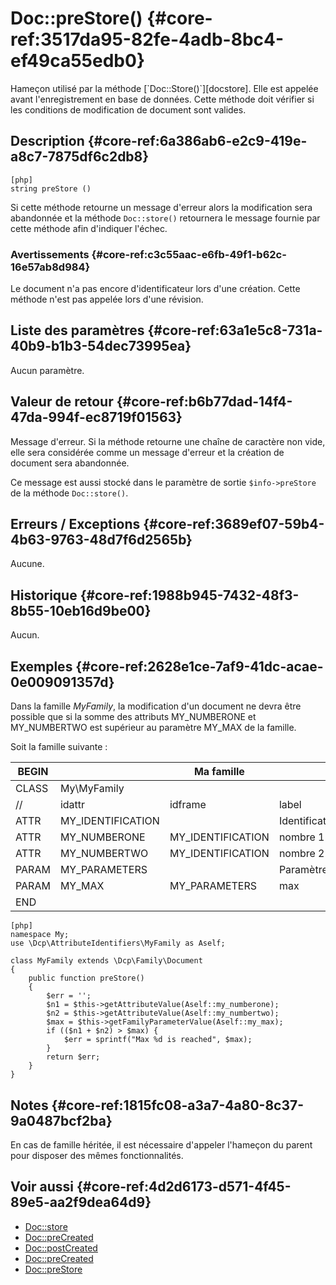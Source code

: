 # Doc::preStore()  {#core-ref:3517da95-82fe-4adb-8bc4-ef49ca55edb0}

<div class="short-description" markdown="1">
Hameçon utilisé par la méthode [`Doc::Store()`][docstore]. Elle est appelée
avant l'enregistrement en base de données. Cette méthode doit vérifier si les
conditions de modification de document sont valides.

</div>
<!--
<div class="applicability">
Obsolète depuis #.#.#
</div>
-->

## Description  {#core-ref:6a386ab6-e2c9-419e-a8c7-7875df6c2db8}

    [php]
    string preStore ()

Si cette méthode retourne un message d'erreur alors la modification sera
abandonnée et la méthode `Doc::store()` retournera le message fournie par cette
méthode afin d'indiquer l'échec.


### Avertissements  {#core-ref:c3c55aac-e6fb-49f1-b62c-16e57ab8d984}

Le document n'a pas encore d'identificateur lors d'une création.
Cette méthode n'est pas appelée lors d'une révision.

## Liste des paramètres  {#core-ref:63a1e5c8-731a-40b9-b1b3-54dec73995ea}

Aucun paramètre.

## Valeur de retour  {#core-ref:b6b77dad-14f4-47da-994f-ec8719f01563}

Message d'erreur. Si la méthode retourne une chaîne de caractère non vide, elle
sera considérée comme un message d'erreur et la création de document sera
abandonnée.

Ce message est aussi stocké dans le paramètre de sortie `$info->preStore` de la
méthode `Doc::store()`.

## Erreurs / Exceptions  {#core-ref:3689ef07-59b4-4b63-9763-48d7f6d2565b}

Aucune.

## Historique  {#core-ref:1988b945-7432-48f3-8b55-10eb16d9be00}

Aucun.

## Exemples  {#core-ref:2628e1ce-7af9-41dc-acae-0e009091357d}

Dans la famille _MyFamily_, la modification d'un document ne devra être
possible que si la somme des attributs MY_NUMBERONE et MY_NUMBERTWO est
supérieur au paramètre MY_MAX de la famille.

Soit la famille suivante :

| BEGIN |                   |     Ma famille    |                |     | MYFAMILY |       |     |     |
| ----- | ----------------- | ----------------- | -------------- | --- | -------- | ----- | --- | --- |
| CLASS | My\MyFamily       |                   |                |     |          |       |     |     |
| //    | idattr            | idframe           | label          | T   | A        | type  | ord | vis |
| ATTR  | MY_IDENTIFICATION |                   | Identification | N   | N        | frame | 10  | W   |
| ATTR  | MY_NUMBERONE      | MY_IDENTIFICATION | nombre 1       | Y   | N        | int   | 20  | W   |
| ATTR  | MY_NUMBERTWO      | MY_IDENTIFICATION | nombre 2       | N   | N        | int   | 30  | W   |
| PARAM | MY_PARAMETERS     |                   | Paramètres     | N   | N        | frame | 10  | W   |
| PARAM | MY_MAX            | MY_PARAMETERS     | max            | N   | N        | int   | 20  | W   |
| END   |                   |                   |                |     |          |       |     |     |


    [php]
    namespace My;
    use \Dcp\AttributeIdentifiers\MyFamily as Aself;
    
    class MyFamily extends \Dcp\Family\Document
    {
        public function preStore()
        {
            $err = '';
            $n1 = $this->getAttributeValue(Aself::my_numberone);
            $n2 = $this->getAttributeValue(Aself::my_numbertwo);
            $max = $this->getFamilyParameterValue(Aself::my_max);
            if (($n1 + $n2) > $max) {
                $err = sprintf("Max %d is reached", $max);
            }
            return $err;
        }
    }

## Notes  {#core-ref:1815fc08-a3a7-4a80-8c37-9a0487bcf2ba}

En cas de famille héritée, il est nécessaire d'appeler l'hameçon du parent pour
disposer des mêmes fonctionnalités.

## Voir aussi  {#core-ref:4d2d6173-d571-4f45-89e5-aa2f9dea64d9}

*   [Doc::store][docstore]
*   [Doc::preCreated][docprecreated]
*   [Doc::postCreated][docpostcreated]
*   [Doc::preCreated][docprecreated]
*   [Doc::preStore][docprestore]

<!-- links -->
[docstore]:         #core-ref:b8540d13-ece6-4e9e-9b72-6a56bca9da12
[docpostcreated]:   #core-ref:b8f80e6b-a374-4bf4-bc76-47290cd69c45 "Hameçon Doc::postCreated()"
[docpoststore]:     #core-ref:99520a31-0aef-4bc6-b20a-114737059d17 "Hameçon Doc::postStore()"
[docprestore]:      #core-ref:3517da95-82fe-4adb-8bc4-ef49ca55edb0 "Hameçon Doc::preStore()"
[docprecreated]:    #core-ref:e85aa9d4-5e62-4a60-9d1c-f60433301747 "Hameçon Doc::preCreated()"
[docprerefresh]:    #core-ref:580d6be1-6b6a-439b-abd7-34b26cfaf2e5 "Hameçon Doc::preRefresh()"
[docpostrefresh]:   #core-ref:9352c534-3691-41e3-b293-599db8e9a4fd "Hameçon Doc::postRefresh()"
[docrevise]:        #core-ref:882e3730-0483-4dbc-9b9d-0d0b5cc31d38